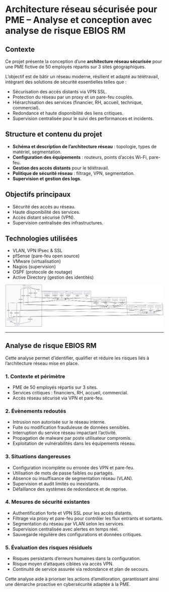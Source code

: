 # Architecture réseau sécurisée pour PME – Analyse et conception avec analyse de risque EBIOS RM

## Contexte

Ce projet présente la conception d’une **architecture réseau sécurisée** pour une PME fictive de 50 employés répartis sur 3 sites géographiques.

L’objectif est de bâtir un réseau moderne, résilient et adapté au télétravail, intégrant des solutions de sécurité essentielles telles que :

- Sécurisation des accès distants via VPN SSL.
- Protection du réseau par un proxy et un pare-feu couplés.
- Hiérarchisation des services (financier, RH, accueil, technique, commercial).
- Redondance et haute disponibilité des liens critiques.
- Supervision centralisée pour le suivi des performances et incidents.

## Structure et contenu du projet

- **Schéma et description de l’architecture réseau** : topologie, types de matériel, segmentation.
- **Configuration des équipements** : routeurs, points d’accès Wi-Fi, pare-feu.
- **Gestion des accès distants** pour le télétravail.
- **Politique de sécurité réseau** : filtrage, VPN, segmentation.
- **Supervision et gestion des logs**.

## Objectifs principaux

- Sécurité des accès au réseau.
- Haute disponibilité des services.
- Accès distant sécurisé (VPN).
- Supervision centralisée des infrastructures.

## Technologies utilisées

- VLAN, VPN IPsec & SSL  
- pfSense (pare-feu open source)  
- VMware (virtualisation)  
- Nagios (supervision)  
- OSPF (protocole de routage)  
- Active Directory (gestion des identités)  

![Schéma de l'architecture réseau](https://github.com/thooo-afk/architecture-reseau-pme/blob/main/schema.png?raw=true)

---

## Analyse de risque EBIOS RM

Cette analyse permet d’identifier, qualifier et réduire les risques liés à l’architecture réseau mise en place.

### 1. Contexte et périmètre

- PME de 50 employés répartis sur 3 sites.
- Services critiques : financiers, RH, accueil, commercial.
- Accès réseau sécurisé via VPN et pare-feu.

### 2. Évènements redoutés

- Intrusion non autorisée sur le réseau interne.
- Fuite ou modification frauduleuse de données sensibles.
- Interruption du service réseau impactant l’activité.
- Propagation de malware par poste utilisateur compromis.
- Exploitation de vulnérabilités dans les équipements réseau.

### 3. Situations dangereuses

- Configuration incomplète ou erronée des VPN et pare-feu.
- Utilisation de mots de passe faibles ou partagés.
- Absence ou insuffisance de segmentation réseau (VLAN).
- Supervision et audit limités ou inexistants.
- Défaillance des systèmes de redondance et de reprise.

### 4. Mesures de sécurité existantes

- Authentification forte et VPN SSL pour les accès distants.
- Filtrage via proxy et pare-feu pour contrôler les flux entrants et sortants.
- Segmentation du réseau par VLAN selon les services.
- Supervision centralisée avec alertes en temps réel.
- Sauvegarde régulière des configurations et données critiques.

### 5. Évaluation des risques résiduels

- Risques persistants d’erreurs humaines dans la configuration.
- Risque moyen d’attaques ciblées via accès VPN.
- Continuité de service assurée via redondance et plan de secours.

Cette analyse aide à prioriser les actions d’amélioration, garantissant ainsi une démarche proactive en cybersécurité adaptée à la PME.

